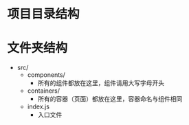 # 项目目录结构

# 文件夹结构
* src/
    * components/
        * 所有的组件都放在这里，组件请用大写字母开头
    * containers/
        * 所有的容器（页面）都放在这里，容器命名与组件相同
    * index.js
        * 入口文件